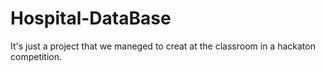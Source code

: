 # Hospital-DataBase
It's just a project that we maneged to creat at the classroom in a hackaton competition.
